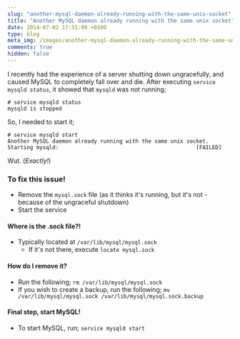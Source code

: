 ```yaml
---
slug: "another-mysql-daemon-already-running-with-the-same-unix-socket"
title: "Another MySQL daemon already running with the same unix socket"
date: 2014-07-02 17:51:09 +0100
type: blog
meta_img: /images/another-mysql-daemon-already-running-with-the-same-unix-socket/meta.png 
comments: true
hidden: false
---
```


I recently had the experience of a server shutting down ungracefully, and caused MySQL to completely fall over and die. After executing `service mysqld status`, it showed that `mysqld` was not running;

```
# service mysqld status
mysqld is stopped
```

So, I needed to start it;

```
# service mysqld start
Another MySQL daemon already running with the same unix socket.
Starting mysqld:                                           [FAILED]
```

Wut. (*Exactly!*)

### To fix this issue!

 * Remove the `mysql.sock` file (as it thinks it's running, but it's not - because of the ungraceful shutdown)
 * Start the service
 
#### Where is the .sock file?!
  * Typically located at `/var/lib/mysql/mysql.sock`
    * If it's not there, execute `locate mysql.sock`
    
#### How do I remove it?
  * Run the following; `rm /var/lib/mysql/mysql.sock`
  * If you wish to create a backup, run the following; `mv /var/lib/mysql/mysql.sock /var/lib/mysql/mysql.sock.backup`
  
  
#### Final step, start MySQL!
  * To start MySQL, run; `service mysqld start`
  
 